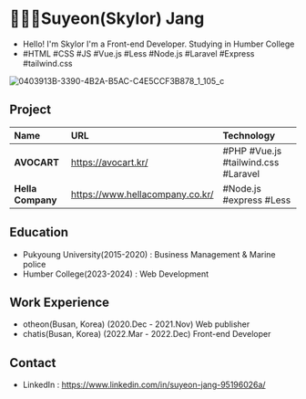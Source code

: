 # 🙋🏻‍♀️Suyeon(Skylor) Jang
- Hello! I'm Skylor
I'm a Front-end Developer.
Studying in Humber College
- #HTML #CSS #JS #Vue.js #Less #Node.js #Laravel #Express #tailwind.css

![0403913B-3390-4B2A-B5AC-C4E5CCF3B878_1_105_c](https://github.com/jshawn0916/resume/assets/77664228/49d91e15-9344-4a74-87f2-ace6b8898468)
## Project
|Name|URL|Technology|
|:---|:---|:---|
|**AVOCART**|https://avocart.kr/|#PHP #Vue.js #tailwind.css #Laravel|
|**Hella Company**|https://www.hellacompany.co.kr/|#Node.js #express #Less|
## Education
- Pukyoung University(2015-2020) : Business Management & Marine police
- Humber College(2023-2024) : Web Development
## Work Experience
- otheon(Busan, Korea) (2020.Dec - 2021.Nov)
    Web publisher
- chatis(Busan, Korea) (2022.Mar - 2022.Dec)
    Front-end Developer
## Contact
- LinkedIn : https://www.linkedin.com/in/suyeon-jang-95196026a/

